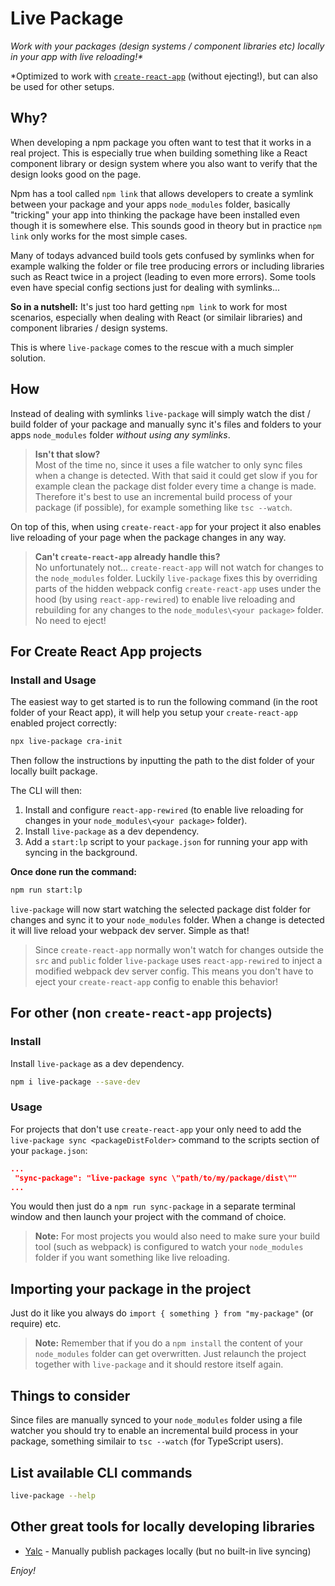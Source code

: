 # Live Package

_Work with your packages (design systems / component libraries etc) locally in your app with live reloading!\*_

\*Optimized to work with [`create-react-app`](https://github.com/facebook/create-react-app) (without ejecting!), but can also be used for other setups.

## Why?

When developing a npm package you often want to test that it works in a real project. This is especially true when building something like a React component library or design system where you also want to verify that the design looks good on the page.

Npm has a tool called `npm link` that allows developers to create a symlink between your package and your apps `node_modules` folder, basically "tricking" your app into thinking the package have been installed even though it is somewhere else. This sounds good in theory but in practice `npm link` only works for the most simple cases.

Many of todays advanced build tools gets confused by symlinks when for example walking the folder or file tree producing errors or including libraries such as React twice in a project (leading to even more errors). Some tools even have special config sections just for dealing with symlinks...

**So in a nutshell:** It's just too hard getting `npm link` to work for most scenarios, especially when dealing with React (or similair libraries) and component libraries / design systems.

This is where `live-package` comes to the rescue with a much simpler solution.

## How

Instead of dealing with symlinks `live-package` will simply watch the dist / build folder of your package and manually sync it's files and folders to your apps `node_modules` folder _without using any symlinks_.

> **Isn't that slow?**  
> Most of the time no, since it uses a file watcher to only sync files when a change is detected. With that said it could get slow if you for example clean the package dist folder every time a change is made. Therefore it's best to use an incremental build process of your package (if possible), for example something like `tsc --watch`.

On top of this, when using `create-react-app` for your project it also enables live reloading of your page when the package changes in any way.

> **Can't `create-react-app` already handle this?**  
> No unfortunately not... `create-react-app` will not watch for changes to the `node_modules` folder. Luckily `live-package` fixes this by overriding parts of the hidden webpack config `create-react-app` uses under the hood (by using `react-app-rewired`) to enable live reloading and rebuilding for any changes to the `node_modules\<your package>` folder. No need to eject!

## For Create React App projects

### Install and Usage

The easiest way to get started is to run the following command (in the root folder of your React app), it will help you setup your `create-react-app` enabled project correctly:

```sh
npx live-package cra-init
```

Then follow the instructions by inputting the path to the dist folder of your locally built package.

The CLI will then:

1. Install and configure `react-app-rewired` (to enable live reloading for changes in your `node_modules\<your package>` folder).
2. Install `live-package` as a dev dependency.
3. Add a `start:lp` script to your `package.json` for running your app with syncing in the background.

**Once done run the command:**

```sh
npm run start:lp
```

`live-package` will now start watching the selected package dist folder for changes and sync it to your `node_modules` folder. When a change is detected it will live reload your webpack dev server. Simple as that!

> Since `create-react-app` normally won't watch for changes outside the `src` and `public` folder `live-package` uses `react-app-rewired` to inject a modified webpack dev server config. This means you don't have to eject your `create-react-app` config to enable this behavior!

## For other (non `create-react-app` projects)

### Install

Install `live-package` as a dev dependency.

```sh
npm i live-package --save-dev
```

### Usage

For projects that don't use `create-react-app` your only need to add the `live-package sync <packageDistFolder>` command to the scripts section of your `package.json`:

```json
...
 "sync-package": "live-package sync \"path/to/my/package/dist\""
...
```

You would then just do a `npm run sync-package` in a separate terminal window and then launch your project with the command of choice.

> **Note:** For most projects you would also need to make sure your build tool (such as webpack) is configured to watch your `node_modules` folder if you want something like live reloading.

## Importing your package in the project

Just do it like you always do `import { something } from "my-package"` (or require) etc.

> **Note:** Remember that if you do a `npm install` the content of your `node_modules` folder can get overwritten. Just relaunch the project together with `live-package` and it should restore itself again.

## Things to consider

Since files are manually synced to your `node_modules` folder using a file watcher you should try to enable an incremental build process in your package, something similair to `tsc --watch` (for TypeScript users).

## List available CLI commands

```sh
live-package --help
```

## Other great tools for locally developing libraries

- [Yalc](https://github.com/whitecolor/yalc) - Manually publish packages locally (but no built-in live syncing)

_Enjoy!_
